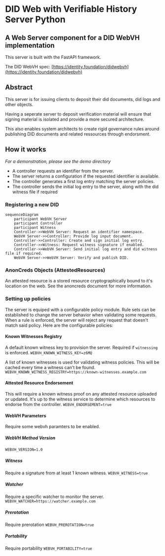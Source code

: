 # DID Web with Verifiable History Server Python
## A Web Server component for a DID WebVH implementation

This server is built with the FastAPI framework.

The DID WebVH spec: [https://identity.foundation/didwebvh](https://identity.foundation/didwebvh)

## Abstract

This server is for issuing clients to deposit their did documents, did logs and other objects.

Having a seperate server to deposit verification material will ensure that signing material is isolated and provide a more secured architecture.

This also enables system architects to create rigid governance rules around publishing DID documents and related ressources through endorsment.

## How it works
*For a demonstration, please see the demo directory*

- A controller requests an identifier from the server.
- The server returns a configuration if the requested identifier is available.
- The controller generates a first log entry matching the server policies.
- The controller sends the initial log entry to the server, along with the did witness file if required

### Registering a new DID
```mermaid
sequenceDiagram
    participant WebVH Server
    participant Controller
    participant Witness
    Controller->>WebVH Server: Request an identifier namespace.
    WebVH Server->>Controller: Provide log input document.
    Controller->>Controller: Create and sign initial log entry.
    Controller->>Witness: Request witness signature if enabled.
    Controller->>WebVH Server: Send initial log entry and did witness file if required.
    WebVH Server->>WebVH Server: Verify and publish DID.
```

### AnonCreds Objects (AttestedResources)

An attested resource is a stored resource cryptographically bound to it's location on the web. See the anoncreds document for more information.

### Setting up policies

The server is equiped with a configurable policy module. Rule sets can be established to change the server behavior when validating some requests.
When a rule is enforced, the server will reject any request that doesn't match said policy. Here are the configurable policies:

#### Known Witnesses Registry

A default known witness key to provision the server. Required if `witnessing` is enforced.
`WEBVH_KNOWN_WITNESS_KEY=z6MQ`

A list of known witnesses is used for validating witness policies. This will be cached every time a witness can't be found.
`WEBVH_KNOWN_WITNESS_REGISTRY=https://known-witnesses.example.com`

#### Attested Resource Endorsement

This will require a known witness proof on any attested resource uploaded or updated. It's up to the witness service to determine which resources to endorse from the controller.
`WEBVH_ENDORSEMENT=true`

#### WebVH Parameters

Require some webvh paramters to be enabled.

##### WebVH Method Version

`WEBVH_VERSION=1.0`

##### Witness

Require a signature from at least 1 known witness.
`WEBVH_WITNESS=true`

##### Watcher

Require a specific watcher to monitor the server.
`WEBVH_WATCHER=https://watcher.example.com`

##### Prerotation

Require prerotation
`WEBVH_PREROTATION=true`

##### Portability

Require portability
`WEBVH_PORTABILITY=true`
